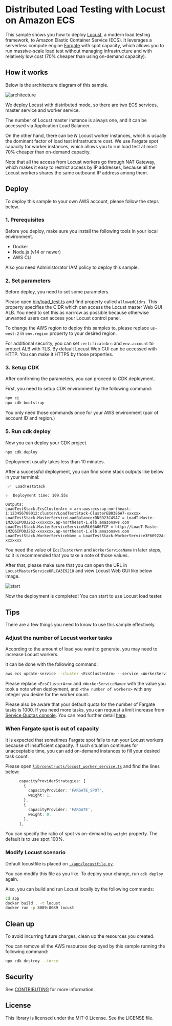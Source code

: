 # Distributed Load Testing with Locust on Amazon ECS
This sample shows you how to deploy [Locust](https://locust.io/), a modern load testing framework, to Amazon Elastic Container Service (ECS). It leverages a serverless compute engine [Fargate](https://aws.amazon.com/fargate/) with spot capacity, which allows you to run massive-scale load test without managing infrastructure and with relatively low cost (70% cheaper than using on-demand capacity).

## How it works
Below is the architecture diagram of this sample.

![architecture](imgs/architecture.png)

We deploy Locust with distributed mode, so there are two ECS services, master service and worker service.

The number of  Locust master instance is always one, and it can be accessed via Application Load Balancer.

On the other hand, there can be *N* Locust worker instances, which is usually the dominant factor of load test infrastructure cost.
We use Fargate spot capacity for worker instances, which allows you to run load test at most 70% cheaper than on-demand capacity.

Note that all the access from Locust workers go through NAT Gateway, which makes it easy to restrict access by IP addresses, because all the Locust workers shares the same outbound IP address among them.

## Deploy
To deploy this sample to your own AWS account, please follow the steps below.

### 1. Prerequisites
Before you deploy, make sure you install the following tools in your local environment.

* Docker
* Node.js (v14 or newer)
* AWS CLI

Also you need Administorator IAM policy to deploy this sample.

### 2. Set parameters
Before deploy, you need to set some parameters.

Please open [bin/load_test.ts](./bin/load_test.ts) and find property called `allowedCidrs`.
This property specifies the CIDR which can access the Locust master Web GUI ALB.
You need to set this as narrrow as possible because otherwise unwanted users can access your Locust control panel.

To change the AWS region to deploy this samples to, please replace `us-west-2` in `env.region` property to your desired region.

For additional security, you can set `certificateArn` and `env.account` to protect ALB with TLS.
By default Locust Web GUI can be accessed with HTTP. You can make it HTTPS by those properties.

### 3. Setup CDK
After confirming the parameters, you can proceed to CDK deployment.

First, you need to setup CDK environment by the following command:

```sh
npm ci
npx cdk bootstrap
```

You only need those commands once for your AWS environment (pair of account ID and region.)

### 5. Run cdk deploy
Now you can deploy your CDK project.

```sh
npx cdk deploy
```

Deployment usually takes less than 10 minutes.

After a successful deployment, you can find some stack outputs like below in your terminal:

```
 ✅  LoadTestStack

✨  Deployment time: 109.55s

Outputs:
LoadTestStack.EcsClusterArn = arn:aws:ecs:ap-northeast-1:123456789012:cluster/LoadTestStack-ClusterEB0386A7-xxxxxx
LoadTestStack.MasterServiceLoadBalancerDNSD23C49A7 = LoadT-Maste-1MZQ6IPOOJ262-xxxxxxx.ap-northeast-1.elb.amazonaws.com
LoadTestStack.MasterServiceServiceURL66A06FCF = http://LoadT-Maste-1MZQ6IPOOJ262-xxxxxxx.ap-northeast-1.elb.amazonaws.com
LoadTestStack.WorkerServiceName = LoadTestStack-WorkerService3F60922A-xxxxxxx
```

You need the value of `EcsClusterArn` and `WorkerServiceName` in later steps, so it is recommended that you take a note of those values.

After that, please make sure that you can open the URL in `LocustMasterServiceURLCA3E9210` and view Locust Web GUI like below image.

![start](imgs/locust_start.png)

Now the deployment is completed! You can start to use Locust load tester.

## Tips
There are a few things you need to know to use this sample effectively.

### Adjust the number of Locust worker tasks
According to the amount of load you want to generate, you may need to increase Locust workers.

It can be done with the following command:

```sh
aws ecs update-service --cluster <EcsClusterArn> --service <WorkerServiceName> --desired-count <the number of workers>
```

Please replace `<EcsClusterArn>` and `<WorkerServiceName>` with the value you took a note when deployment, and `<the number of workers>` with any integer you desire for the worker count.

Please also be aware that your default quota for the number of Fargate tasks is 1000.
If you need more tasks, you can request a limit increase from [Service Quotas console](https://console.aws.amazon.com/servicequotas/home). You can read further detail [here](https://docs.aws.amazon.com/general/latest/gr/aws_service_limits.html).

### When Fargate spot is out of capacity
It is expected that sometimes Fargate spot fails to run your Locust workers because of insufficient capacity.
If such situation continues for unacceptable time, you can add on-demand instances to fill your desired task count.

Please open [`lib/constructs/locust_worker_service.ts`](lib/constructs/locust_worker_service.ts) and find the lines below:

```ts
      capacityProviderStrategies: [
        {
          capacityProvider: 'FARGATE_SPOT',
          weight: 1,
        },
        {
          capacityProvider: 'FARGATE',
          weight: 0,
        },
      ],
```

You can specify the ratio of spot vs on-demand by `weight` property. The default is to use spot 100%.

### Modify Locust scenario
Default locustfile is placed on [`./app/locustfile.py`](app/locustfile.py).

You can modify this file as you like. To deploy your change, run `cdk deploy` again.

Also, you can build and run Locust locally by the following commands:

```sh
cd app
docker build . -t locust
docker run -p 8089:8089 locust 
```

## Clean up
To avoid incurring future charges, clean up the resources you created.

You can remove all the AWS resources deployed by this sample running the following command:

```sh
npx cdk destroy --force
```

## Security

See [CONTRIBUTING](CONTRIBUTING.md#security-issue-notifications) for more information.

## License

This library is licensed under the MIT-0 License. See the LICENSE file.
